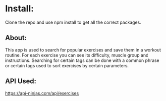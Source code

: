 # Install:

Clone the repo and use npm install to get all the correct packages.

## About:

This app is used to search for popular exercises and save them in a workout routine. For each exercise you can see its difficulty, muscle group and instructions. Searching for certain tags can be done with a common phrase or certain tags used to sort exercises by certain parameters.

## API Used:

https://api-ninjas.com/api/exercises

